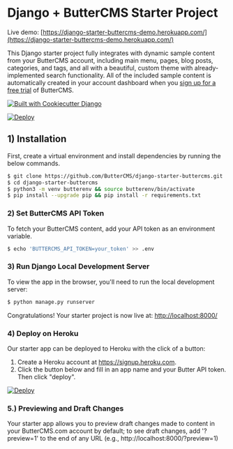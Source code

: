 # Django + ButterCMS Starter Project

Live demo: [https://django-starter-buttercms-demo.herokuapp.com/](https://django-starter-buttercms-demo.herokuapp.com/)

This Django starter project fully integrates with dynamic sample content from your ButterCMS account, including main menu, pages, blog posts, categories, and tags, and all with a beautiful, custom theme with already-implemented search functionality. All of the included sample content is automatically created in your account dashboard when you 
[sign up for a free trial](https://buttercms.com/join/) of ButterCMS.

[![Built with Cookiecutter Django](https://img.shields.io/badge/built%20with-Cookiecutter%20Django-ff69b4.svg?logo=cookiecutter)](https://github.com/pydanny/cookiecutter-django/)

[![Deploy](https://www.herokucdn.com/deploy/button.svg)](https://heroku.com/deploy?template=https://github.com/ButterCMS/django-starter-buttercms/&env[BUTTERCMS_API_TOKEN]=check%20https://buttercms.com/settings)

## 1) Installation

First, create a virtual environment and install dependencies by running the 
below commands.

```bash
$ git clone https://github.com/ButterCMS/django-starter-buttercms.git
$ cd django-starter-buttercms
$ python3 -m venv butterenv && source butterenv/bin/activate
$ pip install --upgrade pip && pip install -r requirements.txt
```

### 2) Set ButterCMS API Token

To fetch your ButterCMS content, add your API token as an environment variable. 

```bash
$ echo 'BUTTERCMS_API_TOKEN=your_token' >> .env
```

### 3) Run Django Local Development Server

To view the app in the browser, you'll need to run the local development server:

```bash
$ python manage.py runserver
```

Congratulations! Your starter project is now live at: [http://localhost:8000/](http://localhost:8000/)

### 4) Deploy on Heroku

Our starter app can be deployed to Heroku with the click of a button:

1. Create a Heroku account at https://signup.heroku.com.
2. Click the button below and fill in an app name and your Butter API token. Then click "deploy".

[![Deploy](https://www.herokucdn.com/deploy/button.svg)](https://heroku.com/deploy?template=https://github.com/ButterCMS/django-starter-buttercms/&env[BUTTERCMS_API_TOKEN]=check%20https://buttercms.com/settings)

### 5.) Previewing and Draft Changes

Your starter app allows you to preview draft changes made to content in your
ButterCMS.com account by default; to see draft changes, add '?preview=1' to the end of any 
URL (e.g., http://localhost:8000/?preview=1)

